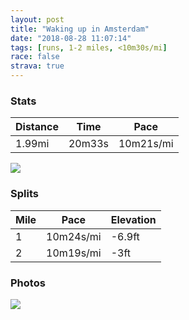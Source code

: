 ```yaml
---
layout: post
title: "Waking up in Amsterdam"
date: "2018-08-28 11:07:14"
tags: [runs, 1-2 miles, <10m30s/mi]
race: false
strava: true
---
```


### Stats

| Distance | Time | Pace |
|----------|------|------|
|1.99mi|20m33s|10m21s/mi|

<img src='https://maps.googleapis.com/maps/api/staticmap?maptype=roadmap&path=enc:ysq~Hgdv\c@eFlCmFeBoC{@mI|AiEvI~HpLlp@xBb^_DvIy@`JyEyZz@iKr@qAnA`D}DbFs@yBoHaa@&key=AIzaSyC1MId7bFpkLXNAaYhBSTb8jLyiSqzbDtM&size=800x800&markers=color:yellow|label:S|52.36045,4.86996&markers=color:green|label:F|52.35971,4.86866'>

### Splits

| Mile | Pace | Elevation |
|------|------|-----------|
|1|10m24s/mi|-6.9ft|
|2|10m19s/mi|-3ft|

### Photos
<img src='https://dgtzuqphqg23d.cloudfront.net/80UofF56y6SaSBszCxv44wUdW8c8erQsPXIeS4cpQB8-576x768.jpg'>
